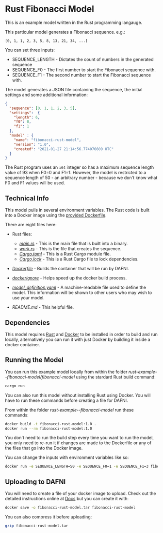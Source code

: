 # Rust Fibonacci Model

This is an example model written in the Rust programming langauge.

This particular model generates a Fibonacci sequence. e.g.:

```
[0, 1, 1, 2, 3, 5, 8, 13, 21, 34, ...]
```

You can set three inputs:

- SEQUENCE_LENGTH - Dictates the count of numbers in the generated sequence
- SEQUENCE_F0 - The first number to start the Fibonacci sequence with.
- SEQUENCE_F1 - The second number to start the Fibonacci sequence with.

The model generates a JSON file containing the sequence, the initial settings and some additional information:

```json
{
  "sequence": [0, 1, 1, 2, 3, 5],
  "settings":  {
    "length": 6,
    "f0": 0,
    "f1": 1
  },
  "model" : {
    "name": "fibonacci-rust-model",
    "version": "1.0",
    "created": "2021-01-27 21:14:56.774076600 UTC"
  } 
}
```

The Rust program uses an `i64` integer so has a maximum sequence length value of 93 when F0=0 and F1=1. However, the model is restricted to a sequence length of 50 - an arbitrary number - because we don't know what F0 and F1 values will be used.

## Technical Info

This model pulls in several environment variables. The Rust code is built into a Docker image using the
[provided Dockerfile](./Dockerfile).

There are eight files here:

 - Rust files:
   - _[main.rs](./fibonacci-model/src/main.rs)_ - This is the main file that is built into a binary.
   - _[work.rs](./fibonacci-model/src/work.rs)_ - This is the file that creates the sequence.
   - _[Cargo.toml](./fibonacci-model/Cargo.toml)_ - This is a Rust Cargo module file.
   - _[Cargo.lock](./fibonacci-model/Cargo.lock)_ - This is a Rust Cargo file to lock dependencies.

 - _[Dockerfile](./Dockerfile)_ - Builds the container that will be run by DAFNI.
 - _[dockerignore](./.dockerignore)_ - Helps speed up the docker build process.
 - _[model_definition.yaml](./model_definition.yaml)_ - A machine-readable file used to define the model. This information will be shown to other users who may wish to use your model. 
 - _README.md_ - This helpful file.


## Dependencies

This model requires [Rust](https://www.rust-lang.org) and
[Docker](https://www.docker.com/) to be installed in order to build and run locally, alternatively you can run it with just Docker by building it inside a docker container.

## Running the Model

You can run this example model locally from within the folder _rust-example--fibonacci-model/fibonacci-model_ using the stardard Rust build command:

```bash
cargo run
```

You can also run this model without installing Rust using Docker. You will have to run these commands before creating a file for DAFNI. 

From within the folder _rust-example--fibonacci-model_ run these commands:

```bash
docker build -t fibonacci-rust-model:1.0 .
docker run --rm fibonacci-rust-model:1.0
```

You don't need to run the build step every time you want to run the model, you only need to re-run it if changes are made to the Dockerfile or any of the files that go into the Docker image.

You can change the inputs with environment variables like so:

```bash
docker run -e SEQUENCE_LENGTH=50 -e SEQUENCE_F0=1 -e SEQUENCE_F1=3 fibonacci-rust-model:1.0
```

## Uploading to DAFNI

You will need to create a file of your docker image to upload. Check out the detailed instructions online at [Docs](https://docs.secure.dafni.rl.ac.uk/docs/how-to/models/how-to-upload-a-model/) but you can create it with:

```bash
docker save -o fibonacci-rust-model.tar fibonacci-rust-model
```

You can also compress it before uploading:

```bash
gzip fibonacci-rust-model.tar
```
